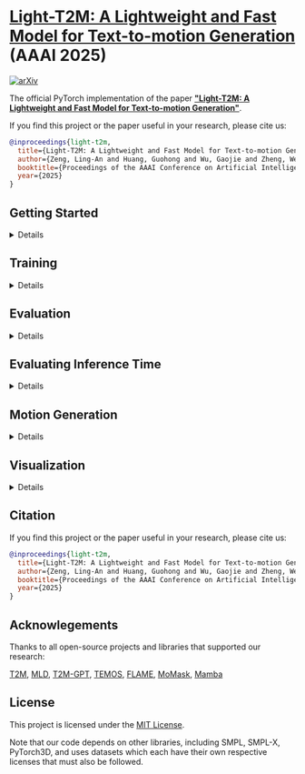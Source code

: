 <!-- # Light-T2M: A Lightweight and Fast Model for Text-to-motion Generation (AAAI 2025) -->

# [Light-T2M: A Lightweight and Fast Model for Text-to-motion Generation](https://qinghuannn.github.io/light-t2m/)  (AAAI 2025)

[![arXiv](https://img.shields.io/badge/arXiv-<2412.11193>-<COLOR>.svg)](https://arxiv.org/abs/2412.11193)


The official PyTorch implementation of the paper [**"Light-T2M: A Lightweight and Fast Model for Text-to-motion Generation"**](https://arxiv.org/abs/2412.11193).


If you find this project or the paper useful in your research, please cite us:

```bibtex
@inproceedings{light-t2m,
  title={Light-T2M: A Lightweight and Fast Model for Text-to-motion Generation},
  author={Zeng, Ling-An and Huang, Guohong and Wu, Gaojie and Zheng, Wei-Shi},
  booktitle={Proceedings of the AAAI Conference on Artificial Intelligence},
  year={2025}
}
```

## Getting Started

<details>

### 1. Create Conda Environment

<details>

We tested our code using Python 3.10.14, PyTorch 2.2.2, CUDA 12.1, and NVIDIA RTX 3090 GPUs.

```bash
conda create -n light-t2m python==3.10.14
conda activate light-t2m

# install pytorch
pip install torch==2.2.2 torchvision==0.17.2 torchaudio==2.2.2 --index-url https://download.pytorch.org/whl/cu121


# install requirements
pip install -r requirements.txt

# install mamba
cd mamba && pip install -e .
```

</details>

### 2. Download and preprocess the datasets

<details>

#### 2.1 Download the Datasets

We conduct experiments on the HumanML3D and KIT-ML datasets. For both datasets, you can download them by following the instructions in [HumanML3D](https://github.com/EricGuo5513/HumanML3D.git).

Then, copy both datasets to our repository. For example, the file directory for HumanML3D should look like this:

```bash
./data/HumanML3D/
├── new_joint_vecs/
├── texts/
├── Mean.npy # same as in [HumanML3D](https://github.com/EricGuo5513/HumanML3D) 
├── Std.npy # same as in [HumanML3D](https://github.com/EricGuo5513/HumanML3D) 
├── train.txt
├── val.txt
├── test.txt
├── train_val.txt
└── all.txt
```

#### 2.2 Preprocess the Datasets

To speed up data loading during training, we convert the datasets into .npy files using the following commands:

```bash
python src/tools/data_preprocess.py --dataset hml3d
python src/tools/data_preprocess.py --dataset kit
```

</details>



### 3. Download Dependencies and Pretrained Models

<details>

Download and unzip dependencies from [here](https://1drv.ms/u/s!ApyE_Lf3PFl2i4NcE8mgVUN3oX9nTQ?e=345HR5).

Download and unzip pretrained models from [here](https://1drv.ms/u/s!ApyE_Lf3PFl2i4Nb_QxAif-rcumPlg?e=O82IX1).

Then, the file directory should look like this:

```bash
./
├── checkpoints
│   ├── hml3d.ckpt
│   ├── kit.ckpt
│   └── kit_new.ckpt
├── deps
│   ├── glove
│   └── t2m_guo
└── ...
```

</details>


</details>

## Training 

<details>

We train our Light-T2M model on two RTX 3090 GPUs.

- **HumanML3D**
```bash
python src/train.py trainer.devices=\"0,1\" logger=wandb data=hml3d_light_final \
    data.batch_size=128 data.repeat_dataset=5 trainer.max_epochs=600 \
    callbacks/model_checkpoint=t2m +model/lr_scheduler=cosine model.guidance_scale=4\
    model.noise_scheduler.prediction_type=sample trainer.precision=bf16-mixed 
```

- **KIT-ML**
```bash
python src/train.py trainer.devices=\"2,3\" logger=wandb data=kit_light_final \
    data.batch_size=128 data.repeat_dataset=5 trainer.max_epochs=1000 \
    callbacks/model_checkpoint=t2m +model/lr_scheduler=cosine model.guidance_scale=4\
    model.noise_scheduler.prediction_type=sample trainer.precision=bf16-mixed 
```

</details>

## Evaluation

<details>

Set ```model.metrics.enable_mm_metric``` to ```True``` to evaluate Multimodality. Setting ```model.metrics.enable_mm_metric``` to ```False``` can speed up the evaluation.

- **HumanML3D**
```bash
python src/eval.py trainer.devices=\"0,\" data=hml3d_light_final data.test_batch_size=128 \
    model=light_final  \
    model.guidance_scale=4 model.noise_scheduler.prediction_type=sample\
    model.denoiser.stage_dim=\"256\*4\" \
    ckpt_path=\"checkpoints/hml3d.ckpt\" model.metrics.enable_mm_metric=true
```

- **KIT-ML**

We have observed that the performance of our trained model may fluctuate. Additionally, when we retrained the model on the KIT-ML dataset, we achieved improved performance with a new checkpoint (checkpoints/kit_new.ckpt).

```bash
python src/eval.py trainer.devices=\"1,\" data=kit_light_final data.test_batch_size=128 \
    model=light_final \
    model.guidance_scale=4 model.noise_scheduler.prediction_type=sample\
    model.denoiser.stage_dim=\"256\*4\" \
    ckpt_path=\"checkpoints/kit.ckpt\" model.metrics.enable_mm_metric=true
# or
python src/eval.py trainer.devices=\"1,\" data=kit_light_final data.test_batch_size=128 \
    model=light_final \
    model.guidance_scale=4 model.noise_scheduler.prediction_type=sample\
    model.denoiser.stage_dim=\"256\*4\" \
    ckpt_path=\"checkpoints/kit_new.ckpt\" model.metrics.enable_mm_metric=true
```

</details>

## Evaluating Inference Time

<details>
One hundred samples randomly selected from the HumanML3D dataset are used to evaluate the inference time. The randomly selected samples are stored in ```data/random_selected_data.npy```.

```bash
CUDA_VISIBLE_DEVICES=0 python src/test_speed.py +trainer.benchmark=true model.noise_scheduler.prediction_type=sample 
```

</details>

## Motion Generation

<details>

```bash
python src/sample_motion.py device=\"0\"  \
    model.guidance_scale=4 model.noise_scheduler.prediction_type=sample\
    text="A person walking and changing their path to the left." length=100
```

</details>


## Visualization

<details>

### 1. Download Render Dependencies

Download and unzip rendering dependencies from [here](https://1drv.ms/u/s!ApyE_Lf3PFl2i4NirCSIchbqf8D6fw?e=3chRmv). Place the rendering dependencies in the ```./visual_datas/``` directory.


### 2. Install Python Dependencies

```bash
pip install imageio bpy matplotlib smplx h5py git+https://github.com/mattloper/chumpy imageio-ffmpeg
```

### 3. Visualize the Generated Motion

```bash
CUDA_VISIBLE_DEVICES=0 python -W ignore visualize/blend_render.py --file_dir ./visual_datas/gen_joints --mode video   --down_sample 1  --motion_list gen_motion_1 gen_motion_1
```

</details>

## Citation
If you find this project or the paper useful in your research, please cite us:

```bibtex
@inproceedings{light-t2m,
  title={Light-T2M: A Lightweight and Fast Model for Text-to-motion Generation},
  author={Zeng, Ling-An and Huang, Guohong and Wu, Gaojie and Zheng, Wei-Shi},
  booktitle={Proceedings of the AAAI Conference on Artificial Intelligence},
  year={2025}
}
```

## Acknowlegements
Thanks to all open-source projects and libraries that supported our research:

[T2M](https://github.com/EricGuo5513/text-to-motion),
[MLD](https://github.com/ChenFengYe/motion-latent-diffusion/tree/main), 
[T2M-GPT](https://github.com/Mael-zys/T2M-GPT), 
[TEMOS](https://github.com/Mathux/TEMOS),
[FLAME](https://github.com/kakaobrain/flame),
[MoMask](https://github.com/EricGuo5513/momask-codes),
[Mamba](https://github.com/state-spaces/mamba)


## License
This project is licensed under the [MIT License](https://github.com/EricGuo5513/momask-codes/tree/main?tab=MIT-1-ov-file#readme).

Note that our code depends on other libraries, including SMPL, SMPL-X, PyTorch3D, and uses datasets which each have their own respective licenses that must also be followed.

